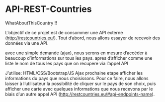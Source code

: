 # API-REST-Countries

WhatAboutThisCountry !! 


L’objectif de ce projet est de consommer une API externe (http://restcountries.eu/).
Tout d’abord, nous allons essayer de recevoir des données via une API.

avec une simple demande (ajax), nous serons en mesure d’accéder à beaucoup d’informations sur tous les pays.
apres d’afficher comme une liste le nom de tous les pays que on recupere via l’appel API 


J’utilise: HTML/CSS/Bootstrap/JS Ajax
prochaine etape afficher les informations du pays que nous choisissons.
Pour ce faire, nous allons laisser à l’utilisateur la possibilité de cliquer sur le pays de son choix, puis afficher une carte avec quelques informations que nous recevons par le biais d’un autre appel API (http://restcountries.eu/#api-endpoints-name).
